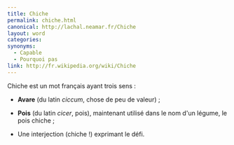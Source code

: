 ```yaml
---
title: Chiche
permalink: chiche.html
canonical: http://lachal.neamar.fr/Chiche
layout: word
categories:
synonyms:
  - Capable
  - Pourquoi pas
link: http://fr.wikipedia.org/wiki/Chiche
---
```


Chiche est un mot français ayant trois sens :

* **Avare** (du latin *ciccum*, chose de peu de valeur) ;

* **Pois** (du latin *cicer*, pois), maintenant utilisé dans le nom d'un légume, le pois chiche ;

* Une interjection (chiche !) exprimant le défi.

